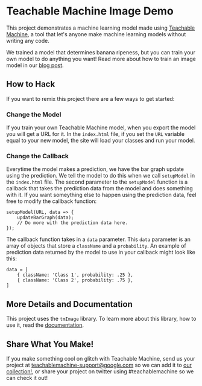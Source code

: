 # Teachable Machine Image Demo

This project demonstrates a machine learning model made using [Teachable Machine](https://teachablemachine.withgoogle.com/),
a tool that let's anyone make machine learning models without writing any code. 

We trained a model that determines banana ripeness, but you can train your own model to do anything you want! 
Read more about how to train an image model in our [blog post](https://medium.com/p/4bfffa765866/).

## How to Hack

If you want to remix this project there are a few ways to get started:

### Change the Model

If you train your own Teachable Machine model, when you export the model you will get a URL for it. In the `index.html` file, 
if you set the `URL` variable equal to your new model, the site will load your classes and run your model.

### Change the Callback

Everytime the model makes a prediction, we have the bar graph update using the prediction. We tell the model to do this when we call 
`setupModel` in the `index.html` file. The second parameter to the `setupModel` function is a callback that takes the prediction data 
from the model and does something with it. If you want someything else to happen using the prediction data, feel free to modify the 
callback function:
```
setupModel(URL, data => {
    updateBarGraph(data);
    // Do more with the prediction data here.
});
```
The callback function takes in a `data` parameter. This `data` parameter is an array of objects that store a `className` and a `probability`. 
An example of prediction data returned by the model to use in your callback might look like this:
```
data = [
    { className: 'Class 1', probability: .25 },
    { className: 'Class 2', probability: .75 },
]
```

## More Details and Documentation
This project uses the `tmImage` library. To learn more about this library,
how to use it, read the [documentation](https://github.com/googlecreativelab/teachablemachine-community/tree/master/libraries/image).

## Share What You Make!
If you make something cool on glitch with Teachable Machine,
send us your project at [teachablemachine-support@google.com](mailto:teachablemachine-support@google.com) 
so we can add it to [our collection!](https://glitch.com/@teachablemachine/teachable-machine-showcase), 
or share your project on twitter using #teachablemachine so we can check it out!


